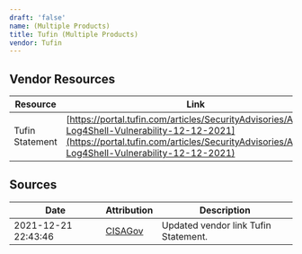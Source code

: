 ```yaml
---
draft: 'false'
name: (Multiple Products)
title: Tufin (Multiple Products)
vendor: Tufin
---
```


## Vendor Resources
| Resource | Link |
| --- | --- |
| Tufin Statement | [https://portal.tufin.com/articles/SecurityAdvisories/Apache-Log4Shell-Vulnerability-12-12-2021](https://portal.tufin.com/articles/SecurityAdvisories/Apache-Log4Shell-Vulnerability-12-12-2021) |



## Sources
| Date | Attribution | Description |
| --- | --- | --- |
| 2021-12-21 22:43:46 | [CISAGov](https://raw.githubusercontent.com/cisagov/log4j-affected-db/develop/README.md) | Updated vendor link Tufin Statement.  |
